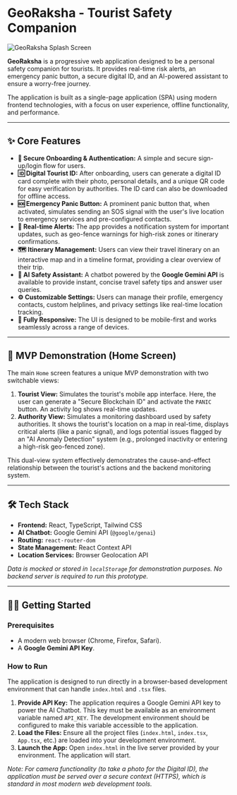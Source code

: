 # GeoRaksha - Tourist Safety Companion

![GeoRaksha Splash Screen](https://i.imgur.com/8a8b8c8.png)

**GeoRaksha** is a progressive web application designed to be a personal safety companion for tourists. It provides real-time risk alerts, an emergency panic button, a secure digital ID, and an AI-powered assistant to ensure a worry-free journey.

The application is built as a single-page application (SPA) using modern frontend technologies, with a focus on user experience, offline functionality, and performance.

---

## ✨ Core Features

-   **🔐 Secure Onboarding & Authentication:** A simple and secure sign-up/login flow for users.
-   **🆔 Digital Tourist ID:** After onboarding, users can generate a digital ID card complete with their photo, personal details, and a unique QR code for easy verification by authorities. The ID card can also be downloaded for offline access.
-   **🆘 Emergency Panic Button:** A prominent panic button that, when activated, simulates sending an SOS signal with the user's live location to emergency services and pre-configured contacts.
-   **🔔 Real-time Alerts:** The app provides a notification system for important updates, such as geo-fence warnings for high-risk zones or itinerary confirmations.
-   **🗺️ Itinerary Management:** Users can view their travel itinerary on an interactive map and in a timeline format, providing a clear overview of their trip.
-   **🤖 AI Safety Assistant:** A chatbot powered by the **Google Gemini API** is available to provide instant, concise travel safety tips and answer user queries.
-   **⚙️ Customizable Settings:** Users can manage their profile, emergency contacts, custom helplines, and privacy settings like real-time location tracking.
-   **📱 Fully Responsive:** The UI is designed to be mobile-first and works seamlessly across a range of devices.

---

## 🚀 MVP Demonstration (Home Screen)

The main `Home` screen features a unique MVP demonstration with two switchable views:

1.  **Tourist View:** Simulates the tourist's mobile app interface. Here, the user can generate a "Secure Blockchain ID" and activate the `PANIC` button. An activity log shows real-time updates.
2.  **Authority View:** Simulates a monitoring dashboard used by safety authorities. It shows the tourist's location on a map in real-time, displays critical alerts (like a panic signal), and logs potential issues flagged by an "AI Anomaly Detection" system (e.g., prolonged inactivity or entering a high-risk geo-fenced zone).

This dual-view system effectively demonstrates the cause-and-effect relationship between the tourist's actions and the backend monitoring system.

---

## 🛠️ Tech Stack

-   **Frontend:** React, TypeScript, Tailwind CSS
-   **AI Chatbot:** Google Gemini API (`@google/genai`)
-   **Routing:** `react-router-dom`
-   **State Management:** React Context API
-   **Location Services:** Browser Geolocation API

*Data is mocked or stored in `localStorage` for demonstration purposes. No backend server is required to run this prototype.*

---

## 🏃‍♂️ Getting Started

### Prerequisites

-   A modern web browser (Chrome, Firefox, Safari).
-   A **Google Gemini API Key**.

### How to Run

The application is designed to run directly in a browser-based development environment that can handle `index.html` and `.tsx` files.

1.  **Provide API Key:** The application requires a Google Gemini API key to power the AI Chatbot. This key must be available as an environment variable named `API_KEY`. The development environment should be configured to make this variable accessible to the application.
2.  **Load the Files:** Ensure all the project files (`index.html`, `index.tsx`, `App.tsx`, etc.) are loaded into your development environment.
3.  **Launch the App:** Open `index.html` in the live server provided by your environment. The application will start.

*Note: For camera functionality (to take a photo for the Digital ID), the application must be served over a secure context (HTTPS), which is standard in most modern web development tools.*
